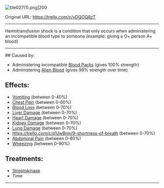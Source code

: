 ![tile027(1).png\|200](/Blood/Hemotransfusion%20Shock%20-%20Attachments/6718845db30472d958dd7ad5.png)

Original URL: https://trello.com/c/vDQOQ8zT

---

Hemotransfusion shock is a condition that only occurs when administering an incompatible blood type to someone (example: giving a O+ person A+ blood)

---

\## Caused by:

- Administering incompatible [Blood Packs](../Items/Blood%20Packs.md) (gives 100% strength)
- Administering [Alien Blood](../Items/Alien%20Blood.md) (gives 99% strength over time)

## Effects:

- [Vomiting](../Symptoms/Vomiting.md) (between 0-40%)
- [Chest Pain](../Symptoms/Chest%20Pain.md) (between 0-60%)
- [Blood Loss](Blood%20Loss.md) (between 0-70%)
- [Liver Damage](../Torso/Liver%20Damage.md) (between 0-70%)
- [Heart Damage](../Heart/Heart%20Damage.md) (between 0-70%)
- [Kidney Damage](../Torso/Kidney%20Damage.md) (between 0-70%)
- [Lung Damage](../Lungs/Lung%20Damage.md) (between 0-70%)
- https://trello.com/c/p1JwBniv/9-shortness-of-breath (between 0-70%)
- [Abdominal Pain](../Symptoms/Abdominal%20Pain.md) (between 0-80%)
- [Wheezing](../Symptoms/Wheezing.md) (between 0-90%)

## Treatments:

- [Streptokinase](../Items/Streptokinase.md)
- Time

---

